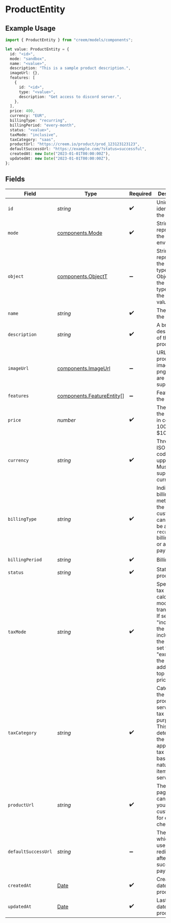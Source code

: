 # ProductEntity

## Example Usage

```typescript
import { ProductEntity } from "creem/models/components";

let value: ProductEntity = {
  id: "<id>",
  mode: "sandbox",
  name: "<value>",
  description: "This is a sample product description.",
  imageUrl: {},
  features: [
    {
      id: "<id>",
      type: "<value>",
      description: "Get access to discord server.",
    },
  ],
  price: 400,
  currency: "EUR",
  billingType: "recurring",
  billingPeriod: "every-month",
  status: "<value>",
  taxMode: "inclusive",
  taxCategory: "saas",
  productUrl: "https://creem.io/product/prod_123123123123",
  defaultSuccessUrl: "https://example.com/?status=successful",
  createdAt: new Date("2023-01-01T00:00:00Z"),
  updatedAt: new Date("2023-01-01T00:00:00Z"),
};
```

## Fields

| Field                                                                                                                                                                         | Type                                                                                                                                                                          | Required                                                                                                                                                                      | Description                                                                                                                                                                   | Example                                                                                                                                                                       |
| ----------------------------------------------------------------------------------------------------------------------------------------------------------------------------- | ----------------------------------------------------------------------------------------------------------------------------------------------------------------------------- | ----------------------------------------------------------------------------------------------------------------------------------------------------------------------------- | ----------------------------------------------------------------------------------------------------------------------------------------------------------------------------- | ----------------------------------------------------------------------------------------------------------------------------------------------------------------------------- |
| `id`                                                                                                                                                                          | *string*                                                                                                                                                                      | :heavy_check_mark:                                                                                                                                                            | Unique identifier for the object.                                                                                                                                             |                                                                                                                                                                               |
| `mode`                                                                                                                                                                        | [components.Mode](../../models/components/mode.md)                                                                                                                            | :heavy_check_mark:                                                                                                                                                            | String representing the environment.                                                                                                                                          |                                                                                                                                                                               |
| `object`                                                                                                                                                                      | [components.ObjectT](../../models/components/objectt.md)                                                                                                                      | :heavy_minus_sign:                                                                                                                                                            | String representing the object’s type. Objects of the same type share the same value.                                                                                         |                                                                                                                                                                               |
| `name`                                                                                                                                                                        | *string*                                                                                                                                                                      | :heavy_check_mark:                                                                                                                                                            | The name of the product                                                                                                                                                       |                                                                                                                                                                               |
| `description`                                                                                                                                                                 | *string*                                                                                                                                                                      | :heavy_check_mark:                                                                                                                                                            | A brief description of the product                                                                                                                                            | This is a sample product description.                                                                                                                                         |
| `imageUrl`                                                                                                                                                                    | [components.ImageUrl](../../models/components/imageurl.md)                                                                                                                    | :heavy_minus_sign:                                                                                                                                                            | URL of the product image. Only png as jpg are supported                                                                                                                       | https://example.com/image.jpg                                                                                                                                                 |
| `features`                                                                                                                                                                    | [components.FeatureEntity](../../models/components/featureentity.md)[]                                                                                                        | :heavy_minus_sign:                                                                                                                                                            | Features of the product.                                                                                                                                                      |                                                                                                                                                                               |
| `price`                                                                                                                                                                       | *number*                                                                                                                                                                      | :heavy_check_mark:                                                                                                                                                            | The price of the product in cents. 1000 = $10.00                                                                                                                              | 400                                                                                                                                                                           |
| `currency`                                                                                                                                                                    | *string*                                                                                                                                                                      | :heavy_check_mark:                                                                                                                                                            | Three-letter ISO currency code, in uppercase. Must be a supported currency.                                                                                                   | EUR                                                                                                                                                                           |
| `billingType`                                                                                                                                                                 | *string*                                                                                                                                                                      | :heavy_check_mark:                                                                                                                                                            | Indicates the billing method for the customer. It can either be a `recurring` billing cycle or a `onetime` payment.                                                           | recurring                                                                                                                                                                     |
| `billingPeriod`                                                                                                                                                               | *string*                                                                                                                                                                      | :heavy_check_mark:                                                                                                                                                            | Billing period                                                                                                                                                                | every-month                                                                                                                                                                   |
| `status`                                                                                                                                                                      | *string*                                                                                                                                                                      | :heavy_check_mark:                                                                                                                                                            | Status of the product                                                                                                                                                         |                                                                                                                                                                               |
| `taxMode`                                                                                                                                                                     | *string*                                                                                                                                                                      | :heavy_check_mark:                                                                                                                                                            | Specifies the tax calculation mode for the transaction. If set to "inclusive," the tax is included in the price. If set to "exclusive," the tax is added on top of the price. | inclusive                                                                                                                                                                     |
| `taxCategory`                                                                                                                                                                 | *string*                                                                                                                                                                      | :heavy_check_mark:                                                                                                                                                            | Categorizes the type of product or service for tax purposes. This helps determine the applicable tax rules based on the nature of the item or service.                        | saas                                                                                                                                                                          |
| `productUrl`                                                                                                                                                                  | *string*                                                                                                                                                                      | :heavy_check_mark:                                                                                                                                                            | The product page you can redirect your customers to for express checkout.                                                                                                     | https://creem.io/product/prod_123123123123                                                                                                                                    |
| `defaultSuccessUrl`                                                                                                                                                           | *string*                                                                                                                                                                      | :heavy_minus_sign:                                                                                                                                                            | The URL to which the user will be redirected after successfull payment.                                                                                                       | https://example.com/?status=successful                                                                                                                                        |
| `createdAt`                                                                                                                                                                   | [Date](https://developer.mozilla.org/en-US/docs/Web/JavaScript/Reference/Global_Objects/Date)                                                                                 | :heavy_check_mark:                                                                                                                                                            | Creation date of the product                                                                                                                                                  | 2023-01-01T00:00:00Z                                                                                                                                                          |
| `updatedAt`                                                                                                                                                                   | [Date](https://developer.mozilla.org/en-US/docs/Web/JavaScript/Reference/Global_Objects/Date)                                                                                 | :heavy_check_mark:                                                                                                                                                            | Last updated date of the product                                                                                                                                              | 2023-01-01T00:00:00Z                                                                                                                                                          |